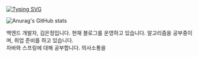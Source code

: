 [![Typing SVG](https://readme-typing-svg.herokuapp.com/?font=Oleo+Script&color=9D9ED2&size=35&center=true&vCenter=true&width=404&height=53&lines=%E3%80%80%E3%80%80Hi+there%2C+I'm+gray.+%E3%80%80%E3%80%80)](https://git.io/typing-svg)

![Anurag's GitHub stats](https://github-readme-stats.vercel.app/api?username=196code-gray&theme=buefy&show_icons=true) 

백엔드 개발자, 김은정입니다.
현재 블로그를 운영하고 있습니다.
알고리즘을 공부중이며, 취업 준비를 하고 있습니다.          
자바와 스프링에 대해 공부합니다.
의사소통을
